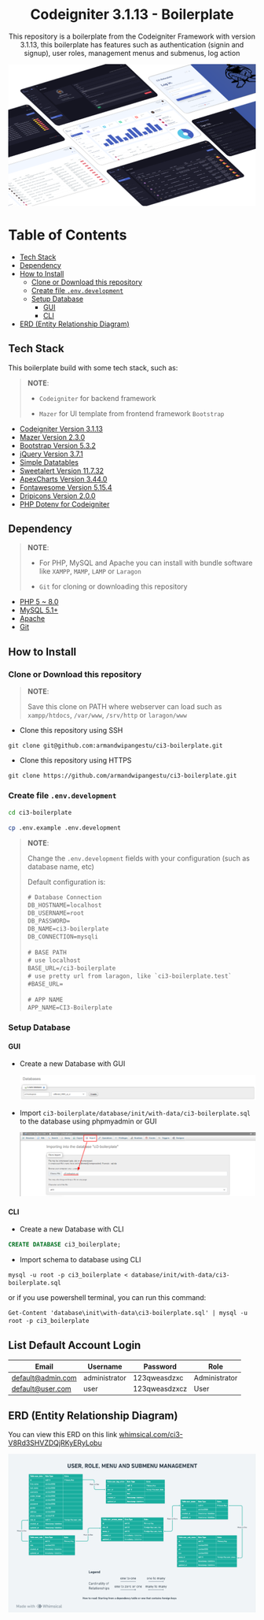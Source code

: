 <h1 align="center">Codeigniter 3.1.13 - Boilerplate</h1>
<p align="center">This repository is a boilerplate from the Codeigniter Framework with version 3.1.13, this boilerplate has features such as authentication (signin and signup), user roles, management menus and submenus, log action</p>

<img src="./docs/img/thumbnail/CI3-BOILERPLATE.png" alt="Codeigniter 3.1.13 - Boilerplate">

# Table of Contents

- [Tech Stack](#tech-stack)
- [Dependency](#dependency)
- [How to Install](#how-to-install)
  - [Clone or Download this repository](#clone-or-download-this-repository)
  - [Create file `.env.development`](#create-file-envdevelopment)
  - [Setup Database](#setup-database)
    - [GUI](#gui)
    - [CLI](#cli)
- [ERD (Entity Relationship Diagram)](#erd-entity-relationship-diagram)

## Tech Stack

This boilerplate build with some tech stack, such as:

> **NOTE**:
>
> - `Codeigniter` for backend framework
>
> - `Mazer` for UI template from frontend framework `Bootstrap`

- [Codeigniter Version 3.1.13](https://codeigniter.com/userguide3/installation/downloads.html)
- [Mazer Version 2.3.0](https://github.com/zuramai/mazer/releases/tag/v2.3.0)
- [Bootstrap Version 5.3.2](https://getbootstrap.com/)
- [jQuery Version 3.7.1](https://code.jquery.com/jquery-3.7.1.min.js)
- [Simple Datatables](https://github.com/fiduswriter/simple-datatables)
- [Sweetalert Version 11.7.32](https://github.com/sweetalert2/sweetalert2/releases/tag/v11.7.32)
- [ApexCharts Version 3.44.0](https://github.com/apexcharts/apexcharts.js/releases/tag/v3.44.0)
- [Fontawesome Version 5.15.4](https://fontawesome.com/v5/download)
- [Dripicons Version 2.0.0](https://github.com/amitjakhu/dripicons/releases/tag/2)
- [PHP Dotenv for Codeigniter](https://github.com/agungjk/phpdotenv-for-codeigniter)

## Dependency

> **NOTE**:
>
> - For PHP, MySQL and Apache you can install with bundle software like `XAMPP`, `MAMP`, `LAMP` or `Laragon`
>
> - `Git` for cloning or downloading this repository

- [PHP 5 ~ 8.0](https://www.php.net/releases/8.0/en.php)
- [MySQL 5.1+](https://downloads.mysql.com/archives/community/)
- [Apache](https://httpd.apache.org/)
- [Git](https://git-scm.com/downloads)

## How to Install

### Clone or Download this repository

> **NOTE**:
>
> Save this clone on PATH where webserver can load such as `xampp/htdocs`, `/var/www`, `/srv/http` or `laragon/www`

- Clone this repository using SSH

```shell
git clone git@github.com:armandwipangestu/ci3-boilerplate.git
```

- Clone this repository using HTTPS

```shell
git clone https://github.com/armandwipangestu/ci3-boilerplate.git
```

### Create file `.env.development`

```sh
cd ci3-boilerplate
```

```sh
cp .env.example .env.development
```

> **NOTE**:
>
> Change the `.env.development` fields with your configuration (such as database name, etc)
>
> Default configuration is:
>
> ```
> # Database Connection
> DB_HOSTNAME=localhost
> DB_USERNAME=root
> DB_PASSWORD=
> DB_NAME=ci3-boilerplate
> DB_CONNECTION=mysqli
>
> # BASE PATH
> # use localhost
> BASE_URL=/ci3-boilerplate
> # use pretty url from laragon, like `ci3-boilerplate.test`
> #BASE_URL=
>
> # APP NAME
> APP_NAME=CI3-Boilerplate
> ```

### Setup Database

#### GUI

- Create a new Database with GUI

  ![Create New Database](./docs/img/setup-database/create_database_gui.png)

- Import `ci3-boilerplate/database/init/with-data/ci3-boilerplate.sql` to the database using phpmyadmin or GUI

  ![Import Database](./docs/img/setup-database/import_database_gui.png)

#### CLI

- Create a new Database with CLI

```sql
CREATE DATABASE ci3_boilerplate;
```

- Import schema to database using CLI

```shell
mysql -u root -p ci3_boilerplate < database/init/with-data/ci3-boilerplate.sql
```

or if you use powershell terminal, you can run this command:

```pwsh
Get-Content 'database\init\with-data\ci3-boilerplate.sql' | mysql -u root -p ci3_boilerplate
```

## List Default Account Login

| Email             | Username      | Password      | Role          |
| ----------------- | ------------- | ------------- | ------------- |
| default@admin.com | administrator | 123qweasdzxc  | Administrator |
| default@user.com  | user          | 123qweasdzxcz | User          |

## ERD (Entity Relationship Diagram)

You can view this ERD on this link [whimsical.com/ci3-V8Rd3SHVZDQjRKyERyLobu](https://whimsical.com/ci3-V8Rd3SHVZDQjRKyERyLobu)

![CI3 Boilerplate ERD](./docs/img/erd/CI3-BOILERPLATE-ERD.png)
